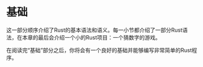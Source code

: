 # 基础
这一部分顺序介绍了Rust的基本语法和语义。每一小节都介绍了一部分Rust语法，在本章的最后会介绍一个小的Rust项目：一个猜数字的游戏。

在阅读完“基础”部分之后，你将会有一个良好的基础并能够编写非常简单的Rust程序。
